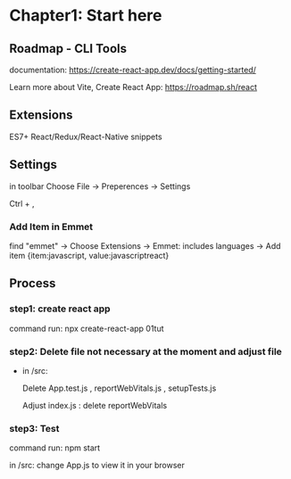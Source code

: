 # Chapter1: Start here

## Roadmap - CLI Tools

documentation: https://create-react-app.dev/docs/getting-started/

Learn more about Vite, Create React App: https://roadmap.sh/react

## Extensions 
    
ES7+ React/Redux/React-Native snippets 

## Settings
 
in toolbar Choose File -> Preperences -> Settings 
    
Ctrl + ,

### Add Item in Emmet

find "emmet" -> Choose Extensions -> Emmet: includes languages -> Add item {item:javascript, value:javascriptreact}

## Process

### step1: create react app

command run: npx create-react-app 01tut

### step2: Delete file not necessary at the moment and adjust file

- in /src:

    Delete App.test.js , reportWebVitals.js , setupTests.js

    Adjust index.js : delete reportWebVitals

### step3: Test

command run: npm start

in /src: change App.js to view it in your browser
    
